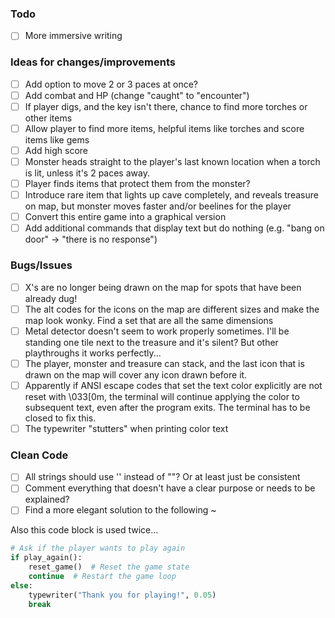 ### Todo
- [ ] More immersive writing

### Ideas for changes/improvements
- [ ] Add option to move 2 or 3 paces at once?
- [ ] Add combat and HP (change "caught" to "encounter")
- [ ] If player digs, and the key isn't there, chance to find more torches or other items
- [ ] Allow player to find more items, helpful items like torches and score items like gems
- [ ] Add high score
- [ ] Monster heads straight to the player's last known location when a torch is lit, unless it's 2 paces away.
- [ ] Player finds items that protect them from the monster?
- [ ] Introduce rare item that lights up cave completely, and reveals treasure on map, but monster moves faster and/or beelines for the player
- [ ] Convert this entire game into a graphical version
- [ ] Add additional commands that display text but do nothing (e.g. "bang on door" -> "there is no response")

### Bugs/Issues
- [ ] X's are no longer being drawn on the map for spots that have been already dug!
- [ ] The alt codes for the icons on the map are different sizes and make the map look wonky. Find a set that are all the same dimensions
- [ ] Metal detector doesn't seem to work properly sometimes. I'll be standing one tile next to the treasure and it's silent? But other playthroughs it works perfectly...
- [ ] The player, monster and treasure can stack, and the last icon that is drawn on the map will cover any icon drawn before it.
- [ ] Apparently if ANSI escape codes that set the text color explicitly are not reset with \033[0m, the terminal will continue applying the color to subsequent text, even after the program exits. The terminal has to be closed to fix this.
- [ ] The typewriter "stutters" when printing color text

### Clean Code
- [ ] All strings should use '' instead of ""? Or at least just be consistent
- [ ] Comment everything that doesn't have a clear purpose or needs to be explained?
- [ ] Find a more elegant solution to the following ~

Also this code block is used twice...
```Python
# Ask if the player wants to play again
if play_again():
    reset_game()  # Reset the game state
    continue  # Restart the game loop
else:
    typewriter("Thank you for playing!", 0.05)
    break
```